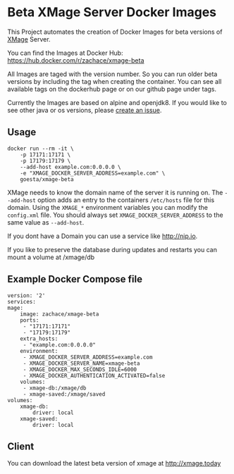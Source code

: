 # Beta XMage Server Docker Images

This Project automates the creation of Docker Images for beta versions of [XMage](https://github.com/magefree/mage) Server.

You can find the Images at Docker Hub: https://hub.docker.com/r/zachace/xmage-beta

All Images are taged with the version number. So you can run older beta versions by including the tag when creating the container. You can see all available tags on the dockerhub page or on our github page under tags.

Currently the Images are based on alpine and openjdk8. If you would like to see other java or os versions, please [create an issue](https://github.com/mage-docker/xmage-beta-docker/issues).

## Usage
    docker run --rm -it \
        -p 17171:17171 \
        -p 17179:17179 \
        --add-host example.com:0.0.0.0 \
        -e "XMAGE_DOCKER_SERVER_ADDRESS=example.com" \
        goesta/xmage-beta


XMage needs to know the domain name of the server it is running on. The `--add-host` option adds an entry to the containers `/etc/hosts` file for this domain. 
Using the `XMAGE_*` environment variables you can modify the `config.xml` file.
You should always set `XMAGE_DOCKER_SERVER_ADDRESS` to the same value as `--add-host`.

If you dont have a Domain you can use a service like http://nip.io.

If you like to preserve the database during updates and restarts you can mount a volume at /xmage/db


## Example Docker Compose file

    version: '2'
    services:
    mage:
        image: zachace/xmage-beta
        ports:
         - "17171:17171"
         - "17179:17179"
        extra_hosts:
         - "example.com:0.0.0.0"
        environment:
         - XMAGE_DOCKER_SERVER_ADDRESS=example.com
         - XMAGE_DOCKER_SERVER_NAME=xmage-beta
         - XMAGE_DOCKER_MAX_SECONDS_IDLE=6000
         - XMAGE_DOCKER_AUTHENTICATION_ACTIVATED=false
        volumes:
         - xmage-db:/xmage/db
         - xmage-saved:/xmage/saved
    volumes:
        xmage-db:
            driver: local
        xmage-saved:
            driver: local

## Client

You can download the latest beta version of xmage at http://xmage.today
